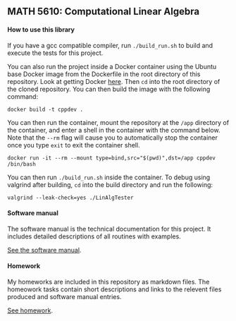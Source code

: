 ## MATH 5610:  Computational Linear Algebra

#### How to use this library

If you have a gcc compatible compiler, run `./build_run.sh` to build and execute the tests for this project.

You can also run the project inside a Docker container using the Ubuntu base Docker image from the Dockerfile in the root directory of this repository. Look at getting Docker [here](https://docs.docker.com/install/). Then `cd` into the root directory of the cloned repository. You can then build the image with the following command:
```
docker build -t cppdev .
```

You can then run the container, mount the repository at the `/app` directory of the container, and enter a shell in the container with the command below. Note that the `--rm` flag will cause you to automatically stop the container once you type `exit` to exit the container shell.
```
docker run -it --rm --mount type=bind,src="$(pwd)",dst=/app cppdev /bin/bash
```
You can then run `./build_run.sh` inside the container. To debug using valgrind after building, `cd` into the build directory and run the following: 
```
valgrind --leak-check=yes ./LinAlgTester
```

#### Software manual
The software manual is the technical documentation for this project. It includes detailed descriptions of all routines with examples.

[See the software manual](software_manual/README.md).

#### Homework
My homeworks are included in this repository as markdown files. The homeowork tasks contain short descriptions and links to the relevent files produced and software manual entries.

[See homework](homework/README.md).


<!-- #### Design philosophy notes
Don't require users of the library to use raw arrays but use them internally for speed. Note that currently a lot of the methods internally use more of the fluffy, non-raw methods than they should. TODO: change this.

TODO: Make methods that utilize getRawArray check for an isFullForm flag to be added and make full form if needed. -->